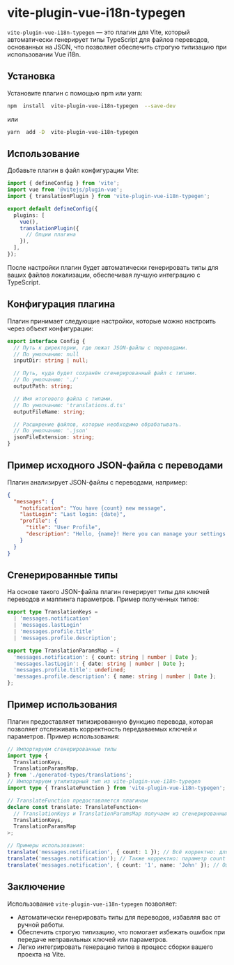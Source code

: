 # vite-plugin-vue-i18n-typegen

`vite-plugin-vue-i18n-typegen` — это плагин для Vite, который автоматически генерирует типы TypeScript для файлов переводов, основанных на JSON, что позволяет обеспечить строгую типизацию при использовании Vue i18n.

## Установка

Установите плагин с помощью npm или yarn:

```bash
npm  install  vite-plugin-vue-i18n-typegen  --save-dev
```

или

```bash
yarn  add -D  vite-plugin-vue-i18n-typegen
```

## Использование

Добавьте плагин в файл конфигурации Vite:

```typescript
import { defineConfig } from 'vite';
import vue from '@vitejs/plugin-vue';
import { translationPlugin } from 'vite-plugin-vue-i18n-typegen';

export default defineConfig({
  plugins: [
    vue(),
    translationPlugin({
      // Опции плагина
    }),
  ],
});
```

После настройки плагин будет автоматически генерировать типы для ваших файлов локализации, обеспечивая лучшую интеграцию с TypeScript.

## Конфигурация плагина

Плагин принимает следующие настройки, которые можно настроить через объект конфигурации:

```typescript
export interface Config {
  // Путь к директории, где лежат JSON-файлы с переводами.
  // По умолчанию: null
  inputDir: string | null;

  // Путь, куда будет сохранён сгенерированный файл с типами.
  // По умолчанию: './'
  outputPath: string;

  // Имя итогового файла с типами.
  // По умолчанию: 'translations.d.ts'
  outputFileName: string;

  // Расширение файлов, которые необходимо обрабатывать.
  // По умолчанию: '.json'
  jsonFileExtension: string;
}
```

## Пример исходного JSON-файла с переводами

Плагин анализирует JSON-файлы с переводами, например:

```json
{
  "messages": {
    "notification": "You have {count} new message",
    "lastLogin": "Last login: {date}",
    "profile": {
      "title": "User Profile",
      "description": "Hello, {name}! Here you can manage your settings."
    }
  }
}
```

## Сгенерированные типы

На основе такого JSON-файла плагин генерирует типы для ключей переводов и маппинга параметров. Пример полученных типов:

```typescript
export type TranslationKeys =
  | 'messages.notification'
  | 'messages.lastLogin'
  | 'messages.profile.title'
  | 'messages.profile.description';

export type TranslationParamsMap = {
  'messages.notification': { count: string | number | Date };
  'messages.lastLogin': { date: string | number | Date };
  'messages.profile.title': undefined;
  'messages.profile.description': { name: string | number | Date };
};
```

## Пример использования

Плагин предоставляет типизированную функцию перевода, которая позволяет отслеживать корректность передаваемых ключей и параметров. Пример использования:

```typescript
// Импортируем сгенерированные типы
import type {
  TranslationKeys,
  TranslationParamsMap,
} from './generated-types/translations';
// Импортируем утилитарный тип из vite-plugin-vue-i18n-typegen
import type { TranslateFunction } from 'vite-plugin-vue-i18n-typegen';

// TranslateFunction предоставляется плагином
declare const translate: TranslateFunction<
  // TranslationKeys и TranslationParamsMap получаем из сгенерированных типов
  TranslationKeys,
  TranslationParamsMap
>;

// Примеры использования:
translate('messages.notification', { count: 1 }); // Всё корректно: для ключа ожидается параметр count
translate('messages.notification'); // Также корректно: параметр count не является обязательным
translate('messages.notification', { count: '1', name: 'John' }); // Ошибка: для этого ключа параметр name не предусмотрен
```

## Заключение

Использование `vite-plugin-vue-i18n-typegen` позволяет:

- Автоматически генерировать типы для переводов, избавляя вас от ручной работы.
- Обеспечить строгую типизацию, что помогает избежать ошибок при передаче неправильных ключей или параметров.
- Легко интегрировать генерацию типов в процесс сборки вашего проекта на Vite.
